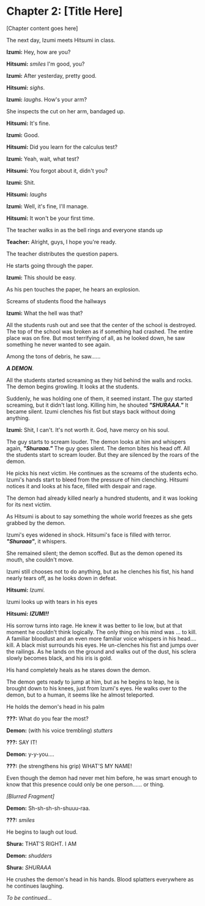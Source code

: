 # Chapter 2: [Title Here] 
 
[Chapter content goes here] 
<p class="centered">The next day, Izumi meets Hitsumi in class.</p>

**Izumi:** Hey, how are you?

**Hitsumi:** *smiles* I'm good, you?

**Izumi:** After yesterday, pretty good.

**Hitsumi:** *sighs*.

**Izumi:** *laughs*. How's your arm?

<p class="centered">She inspects the cut on her arm, bandaged up.</p>

**Hitsumi:** It's fine.

**Izumi:** Good.

**Hitsumi:** Did you learn for the calculus test?

**Izumi:** Yeah, wait, what test?

**Hitsumi:** You forgot about it, didn't you?

**Izumi:** Shit.

**Hitsumi:** *laughs*

**Izumi:** Well, it's fine, I'll manage.

**Hitsumi:** It won't be your first time.

<p class="centered">The teacher walks in as the bell rings and everyone stands up</p>

**Teacher:** Alright, guys, I hope you're ready.

<p class="centered">The teacher distributes the question papers.</p>

<p class="centered">He starts going through the paper.</p>

**Izumi:** This should be easy.

<p class="centered">As his pen touches the paper, he hears an explosion.</p>

<p class="centered">Screams of students flood the hallways</p>

**Izumi:** What the hell was that?

<p class="centered">All the students rush out and see that the center of the school is destroyed. The top of the school was broken as if something had crashed. The entire place was on fire. But most terrifying of all, as he looked down, he saw something he never wanted to see again.</p>

<p class="centered">Among the tons of debris, he saw......</p>

<p class="centered"><strong><em>A DEMON</em></strong>.</p>

<p class="centered">All the students started screaming as they hid behind the walls and rocks. The demon begins growling. It looks at the students.</p>

<p class="centered">Suddenly, he was holding one of them, it seemed instant. The guy started screaming, but it didn't last long. Killing him, he shouted <strong><em>"SHURAAA."</em></strong> It became silent. Izumi clenches his fist but stays back without doing anything.</p>

**Izumi:** Shit, I can't. It's not worth it. God, have mercy on his soul.

<p class="centered">The guy starts to scream louder. The demon looks at him and whispers again, <strong><em>"Shuraaa."</em></strong> The guy goes silent. The demon bites his head off. All the students start to scream louder. But they are silenced by the roars of the demon.</p>

<p class="centered">He picks his next victim. He continues as the screams of the students echo. Izumi's hands start to bleed from the pressure of him clenching. Hitsumi notices it and looks at his face, filled with despair and rage.</p>

<p class="centered">The demon had already killed nearly a hundred students, and it was looking for its next victim.</p>

<p class="centered">As Hitsumi is about to say something the whole world freezes as she gets grabbed by the demon.</p>

<p class="centered">Izumi's eyes widened in shock. Hitsumi's face is filled with terror. <strong><em>"Shuraaa"</em></strong>, it whispers.</p>

<p class="centered">She remained silent; the demon scoffed. But as the demon opened its mouth, she couldn't move.</p>

<p class="centered">Izumi still chooses not to do anything, but as he clenches his fist, his hand nearly tears off, as he looks down in defeat.</p>

**Hitsumi:** *Izumi.*

<p class="centered">Izumi looks up with tears in his eyes</p>

**Hitsumi:** ***IZUMI!!***

<p class="centered">His sorrow turns into rage. He knew it was better to lie low, but at that moment he couldn't think logically. The only thing on his mind was ... to kill. A familiar bloodlust and an even more familiar voice whispers in his head.... kill. A black mist surrounds his eyes. He un-clenches his fist and jumps over the railings. As he lands on the ground and walks out of the dust, his sclera slowly becomes black, and his iris is gold.</p>

<p class="centered">His hand completely heals as he stares down the demon.</p>

<p class="centered">The demon gets ready to jump at him, but as he begins to leap, he is brought down to his knees, just from Izumi's eyes. He walks over to the demon, but to a human, it seems like he almost teleported.</p>

<p class="centered">He holds the demon's head in his palm</p>

**???:** What do you fear the most?

**Demon:** (with his voice trembling) *stutters*

**???:** SAY IT!

**Demon:** y-y-you....

**???:** (he strengthens his grip) WHAT'S MY NAME!

<p class="centered">Even though the demon had never met him before, he was smart enough to know that this presence could only be one person...... or thing.</p>

<p class="centered"><em>[Blurred Fragment]</em></p>

**Demon:** Sh-sh-sh-sh-shuuu-raa.

**???:** *smiles*

<p class="centered">He begins to laugh out loud.</p>

**Shura:** THAT'S RIGHT. I AM

**Demon:** *shudders*

**Shura:** *SHURAAA*

<p class="centered">He crushes the demon's head in his hands. Blood splatters everywhere as he continues laughing.</p>

<p class="centered"><em>To be continued...</em></p>